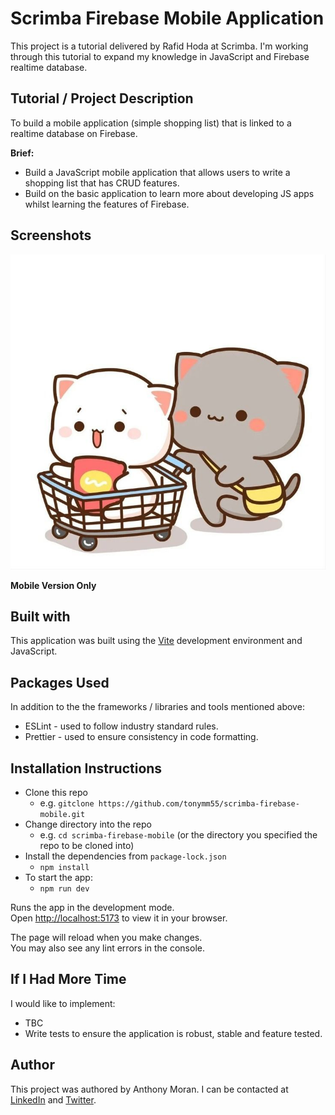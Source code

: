 # Scrimba Firebase Mobile Application

This project is a tutorial delivered by Rafid Hoda at Scrimba. I'm working through this tutorial to expand my knowledge in JavaScript and Firebase realtime database.

## Tutorial / Project Description 

To build a mobile application (simple shopping list) that is linked to a realtime database on Firebase.

**Brief:**
* Build a JavaScript mobile application that allows users to write a shopping list that has CRUD features.
* Build on the basic application to learn more about developing JS apps whilst learning the features of Firebase.

## Screenshots

![Mobile Version](vite-project/Assets/Peach.jpeg)

**Mobile Version Only**

## Built with

This application was built using the [Vite](https://vitejs.dev/) development environment and JavaScript.

## Packages Used

In addition to the the frameworks / libraries and tools mentioned above:

* ESLint - used to follow industry standard rules.
* Prettier - used to ensure consistency in code formatting.

## Installation Instructions

* Clone this repo
  * e.g. `gitclone https://github.com/tonymm55/scrimba-firebase-mobile.git`
* Change directory into the repo
  * e.g. `cd scrimba-firebase-mobile` (or the directory you specified the repo to be cloned into)
* Install the dependencies from `package-lock.json`
  * `npm install`
* To start the app:
  * `npm run dev`

Runs the app in the development mode.\
Open [http://localhost:5173](http://localhost:5173) to view it in your browser.

The page will reload when you make changes.\
You may also see any lint errors in the console.

## If I Had More Time

I would like to implement:

* TBC
* Write tests to ensure the application is robust, stable and feature tested.

## Author

This project was authored by Anthony Moran. I can be contacted at [LinkedIn](linkedin.com/in/anthonymmoran) and [Twitter](https://twitter.com/TonyMCodes).
